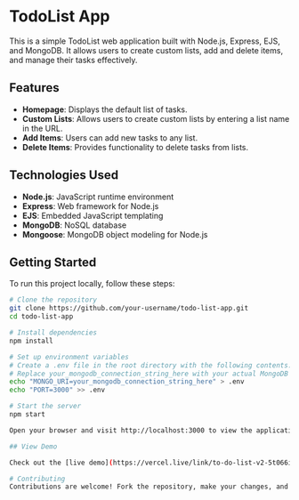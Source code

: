 # TodoList App

This is a simple TodoList web application built with Node.js, Express, EJS, and MongoDB. It allows users to create custom lists, add and delete items, and manage their tasks effectively.

## Features

- **Homepage**: Displays the default list of tasks.
- **Custom Lists**: Allows users to create custom lists by entering a list name in the URL.
- **Add Items**: Users can add new tasks to any list.
- **Delete Items**: Provides functionality to delete tasks from lists.

## Technologies Used

- **Node.js**: JavaScript runtime environment
- **Express**: Web framework for Node.js
- **EJS**: Embedded JavaScript templating
- **MongoDB**: NoSQL database
- **Mongoose**: MongoDB object modeling for Node.js

## Getting Started

To run this project locally, follow these steps:

```bash
# Clone the repository
git clone https://github.com/your-username/todo-list-app.git
cd todo-list-app

# Install dependencies
npm install

# Set up environment variables
# Create a .env file in the root directory with the following contents:
# Replace your_mongodb_connection_string_here with your actual MongoDB Atlas connection string
echo "MONGO_URI=your_mongodb_connection_string_here" > .env
echo "PORT=3000" >> .env

# Start the server
npm start

Open your browser and visit http://localhost:3000 to view the application.

## View Demo

Check out the [live demo](https://vercel.live/link/to-do-list-v2-5t066i42t-mohammed-alazamis-projects.vercel.app?via=deployment-domains-list-commit) to see the final look of the application.

# Contributing
Contributions are welcome! Fork the repository, make your changes, and submit a pull request.

